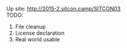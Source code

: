 Up site: http://2015-2.sitcon.camp/SITCON03<br />
TODO: <br />
1. File cleanup
2. License declaration
3. Real world usable
